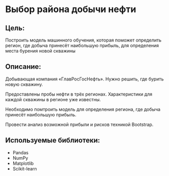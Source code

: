 # Выбор района добычи нефти

## Цель:

Построить модель машинного обучения, которая поможет определить регион, где добыча принесёт наибольшую прибыль, для определения места бурения новой скважины

## Описание:

Добывающая компания «ГлавРосГосНефть». Нужно решить, где бурить новую скважину. 

Предоставлены пробы нефти в трёх регионах. Характеристики для каждой скважины в регионе уже известны.

Необходимо помтроить модель для определения региона, где добыча принесёт наибольшую прибыль.

Провести анализ возможной прибыли и рисков техникой Bootstrap.

## Используемые библиотеки:

- Pandas
- NumPy
- Matplotlib
- Scikit-learn
